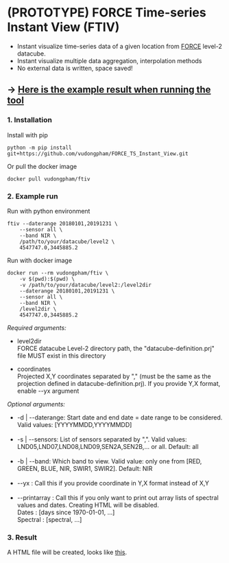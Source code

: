 # (PROTOTYPE) FORCE Time-series Instant View (FTIV) 
- Instant visualize time-series data of a given location from [FORCE](https://github.com/davidfrantz/force) level-2 datacube.
- Instant visualize multiple data aggregation, interpolation methods
- No external data is written, space saved!
## &#8594; [Here is the example result when running the tool](https://vudongpham.github.io/FORCE_TS_Instant_View)

### 1. Installation
Install with pip
```
python -m pip install git+https://github.com/vudongpham/FORCE_TS_Instant_View.git
```
Or pull the docker image
```
docker pull vudongpham/ftiv
```
### 2. Example run
Run with python environment
```
ftiv --daterange 20180101,20191231 \
    --sensor all \
    --band NIR \
    /path/to/your/datacube/level2 \
    4547747.0,3445885.2
```
Run with docker image
```
docker run --rm vudongpham/ftiv \
    -v $(pwd):$(pwd) \
    -v /path/to/your/datacube/level2:/level2dir
    --daterange 20180101,20191231 \
    --sensor all \
    --band NIR \
    /level2dir \
    4547747.0,3445885.2
```
<i>Required arguments:</i>

- level2dir \
  FORCE datacube Level-2 directory path, the "datacube-definition.prj" file MUST exist in this directory

- coordinates\
  Projected X,Y coordinates separated by "," (must be the same as the projection defined in datacube-definition.prj). If you provide Y,X format, enable --yx argument


<i>Optional arguments:</i>
- -d | --daterange: Start date and end date = date range to be considered. Valid values: [YYYYMMDD,YYYYMMDD] <br><br>
- -s | --sensors:   List of sensors separated by ",". Valid values: LND05,LND07,LND08,LND09,SEN2A,SEN2B,... or all. Default: all <br><br>
- -b | --band:  Which band to view. Valid value: only one from [RED, GREEN, BLUE, NIR, SWIR1, SWIR2]. Default: NIR <br><br>
- --yx : Call this if you provide coordinate in Y,X format instead of X,Y <br><br>
- --printarray : Call this if you only want to print out array lists of spectral values and dates. Creating HTML will be disabled. \
      Dates    : [days since 1970-01-01, ...] \
      Spectral : [spectral, ...]

### 3. Result
A HTML file will be created, looks like [this](https://vudongpham.github.io/FORCE_TS_Instant_View).

 
